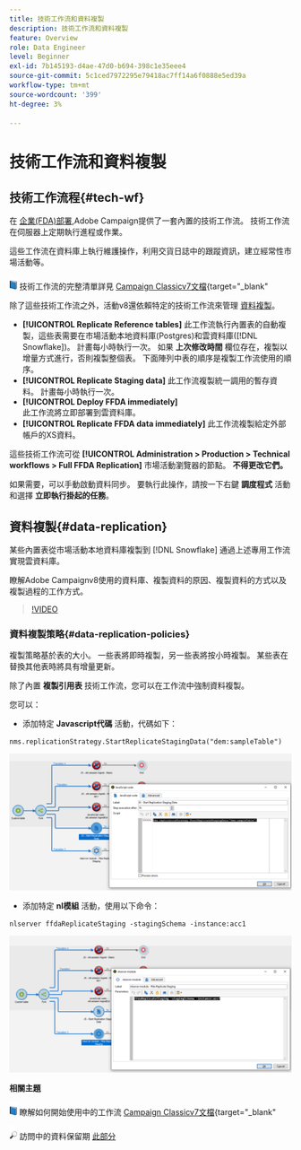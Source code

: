 ```yaml
---
title: 技術工作流和資料複製
description: 技術工作流和資料複製
feature: Overview
role: Data Engineer
level: Beginner
exl-id: 7b145193-d4ae-47d0-b694-398c1e35eee4
source-git-commit: 5c1ced7972295e79418ac7ff14a6f0888e5ed39a
workflow-type: tm+mt
source-wordcount: '399'
ht-degree: 3%

---
```


# 技術工作流和資料複製

## 技術工作流程{#tech-wf}

在 [企業(FDA)部署](enterprise-deployment.md),Adobe Campaign提供了一套內置的技術工作流。 技術工作流在伺服器上定期執行進程或作業。

這些工作流在資料庫上執行維護操作，利用交貨日誌中的跟蹤資訊，建立經常性市場活動等。

![](../assets/do-not-localize/book.png) 技術工作流的完整清單詳見 [Campaign Classicv7文檔](https://experienceleague.adobe.com/docs/campaign-classic/using/automating-with-workflows/advanced-management/about-technical-workflows.html){target=&quot;_blank&quot;

除了這些技術工作流之外，活動v8還依賴特定的技術工作流來管理 [資料複製](#data-replication)。

* **[!UICONTROL Replicate Reference tables]**
此工作流執行內置表的自動複製，這些表需要在市場活動本地資料庫(Postgres)和雲資料庫([!DNL Snowflake])。 計畫每小時執行一次。 如果 **上次修改時間** 欄位存在，複製以增量方式進行，否則複製整個表。 下面陣列中表的順序是複製工作流使用的順序。
* **[!UICONTROL Replicate Staging data]**
此工作流複製統一調用的暫存資料。 計畫每小時執行一次。
* **[!UICONTROL Deploy FFDA immediately]**\
   此工作流將立即部署到雲資料庫。
* **[!UICONTROL Replicate FFDA data immediately]**
此工作流複製給定外部帳戶的XS資料。

這些技術工作流可從 **[!UICONTROL Administration > Production > Technical workflows > Full FFDA Replication]** 市場活動瀏覽器的節點。 **不得更改它們。**

如果需要，可以手動啟動資料同步。 要執行此操作，請按一下右鍵 **調度程式** 活動和選擇 **立即執行掛起的任務**。

## 資料複製{#data-replication}

某些內置表從市場活動本地資料庫複製到 [!DNL Snowflake] 通過上述專用工作流實現雲資料庫。

瞭解Adobe Campaignv8使用的資料庫、複製資料的原因、複製資料的方式以及複製過程的工作方式。

>[!VIDEO](https://video.tv.adobe.com/v/334460?quality=12)


### 資料複製策略{#data-replication-policies}

複製策略基於表的大小。 一些表將即時複製，另一些表將按小時複製。 某些表在替換其他表時將具有增量更新。

除了內置 **複製引用表** 技術工作流，您可以在工作流中強制資料複製。

您可以：

* 添加特定 **Javascript代碼** 活動，代碼如下：

```
nms.replicationStrategy.StartReplicateStagingData("dem:sampleTable")
```

![](assets/jscode.png)


* 添加特定 **nl模組** 活動，使用以下命令：

```
nlserver ffdaReplicateStaging -stagingSchema -instance:acc1
```

![](assets/nlmodule.png)


**相關主題**

![](../assets/do-not-localize/book.png) 瞭解如何開始使用中的工作流 [Campaign Classicv7文檔](https://experienceleague.adobe.com/docs/campaign-classic/using/automating-with-workflows/introduction/about-workflows.html?lang=en#automating-with-workflows){target=&quot;_blank&quot;

![](../assets/do-not-localize/glass.png) 訪問中的資料保留期 [此部分](../dev/datamodel-best-practices.md#data-retention)
